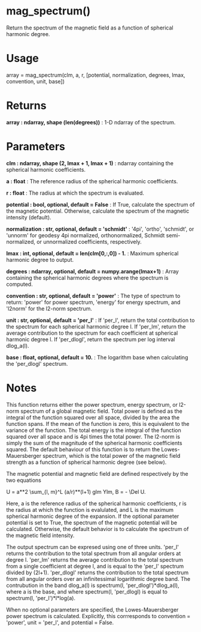 # mag_spectrum()

Return the spectrum of the magnetic field as a function of spherical
harmonic degree.

# Usage

array = mag_spectrum(clm, a, r, [potential, normalization, degrees, lmax, convention, unit, base])

# Returns

**array : ndarray, shape (len(degrees))**
:   1-D ndarray of the spectrum.

# Parameters

**clm : ndarray, shape (2, lmax + 1, lmax + 1)**
:   ndarray containing the spherical harmonic coefficients.

**a : float**
:   The reference radius of the spherical harmonic coefficients.

**r : float**
:   The radius at which the spectrum is evaluated.

**potential : bool, optional, default = False**
:   If True, calculate the spectrum of the magnetic potential. Otherwise, calculate the spectrum of the magnetic intensity (default).

**normalization : str, optional, default = 'schmidt'**
:   '4pi', 'ortho', 'schmidt', or 'unnorm' for geodesy 4pi normalized, orthonormalized, Schmidt semi-normalized, or unnormalized coefficients, respectively.

**lmax : int, optional, default = len(clm[0,:,0]) - 1.**
:   Maximum spherical harmonic degree to output.

**degrees : ndarray, optional, default = numpy.arange(lmax+1)**
:   Array containing the spherical harmonic degrees where the spectrum is computed.

**convention : str, optional, default = 'power'**
:   The type of spectrum to return: 'power' for power spectrum, 'energy' for energy spectrum, and 'l2norm' for the l2-norm spectrum.

**unit : str, optional, default = 'per_l'**
:   If 'per_l', return the total contribution to the spectrum for each spherical harmonic degree l. If 'per_lm', return the average contribution to the spectrum for each coefficient at spherical harmonic degree l. If 'per_dlogl', return the spectrum per log interval dlog_a(l).

**base : float, optional, default = 10.**
:   The logarithm base when calculating the 'per_dlogl' spectrum.

# Notes

This function returns either the power spectrum, energy spectrum, or
l2-norm spectrum of a global magnetic field. Total power is defined as the
integral of the function squared over all space, divided by the area the
function spans. If the mean of the function is zero, this is equivalent to
the variance of the function. The total energy is the integral of the
function squared over all space and is 4pi times the total power. The
l2-norm is simply the sum of the magnitude of the spherical harmonic
coefficients squared. The default behaviour of this function is to return
the Lowes-Mauersberger spectrum, which is the total power of the magnetic
field strength as a function of spherical harmonic degree (see below).

The magnetic potential and magnetic field are defined respectively by the
two equations

U = a\*\*2 \sum_{l, m}^L (a/r)\*\*(l+1) glm Ylm,
B = - \Del U.

Here, a is the reference radius of the spherical harmonic coefficients, r
is the radius at which the function is evalulated, and L is the maximum
spherical harmonic degree of the expansion. If the optional parameter
potential is set to True, the spectrum of the magnetic potential
will be calculated. Otherwise, the default behavior is to calculate the
spectrum of the magnetic field intensity.

The output spectrum can be expresed using one of three units. 'per_l'
returns the contribution to the total spectrum from all angular orders
at degree l. 'per_lm' returns the average contribution to the total
spectrum from a single coefficient at degree l, and is equal to the
'per_l' spectrum divided by (2l+1). 'per_dlogl' returns the contribution to
the total spectrum from all angular orders over an infinitessimal
logarithmic degree band. The contrubution in the band dlog_a(l) is
spectrum(l, 'per_dlogl')\*dlog_a(l), where a is the base, and where
spectrum(l, 'per_dlogl) is equal to spectrum(l, 'per_l')\*l\*log(a).

When no optional parameters are specified, the Lowes-Mauersberger power
spectrum is calculated. Explicitly, this corrresponds to convention =
'power', unit = 'per_l', and potential = False.
    